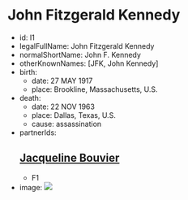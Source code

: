 # John Fitzgerald Kennedy
- id: I1
- legalFullName: John Fitzgerald Kennedy
- normalShortName: John F. Kennedy
- otherKnownNames: [JFK, John Kennedy]
- birth:
  - date: 27 MAY 1917
  - place: Brookline, Massachusetts, U.S.
- death:
  - date: 22 NOV 1963
  - place: Dallas, Texas, U.S.
  - cause: assassination
- partnerIds:
  ## [Jacqueline Bouvier](../../families/F1)
  - F1
- image: ![](https://upload.wikimedia.org/wikipedia/commons/thumb/c/c3/John_F._Kennedy%2C_White_House_color_photo_portrait.jpg/185px-John_F._Kennedy%2C_White_House_color_photo_portrait.jpg)
